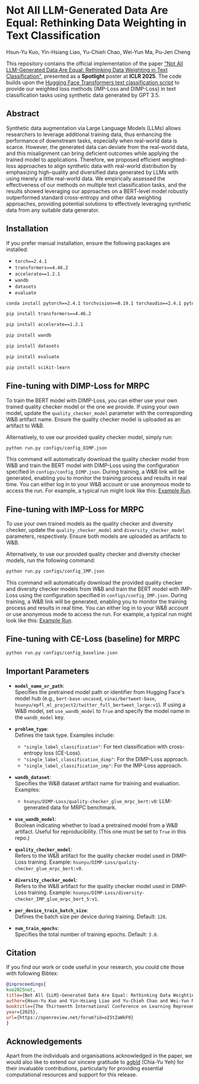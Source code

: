 # Not All LLM-Generated Data Are Equal: Rethinking Data Weighting in Text Classification
Hsun-Yu Kuo, Yin-Hsiang Liao, Yu-Chieh Chao, Wei-Yun Ma, Pu-Jen Cheng

This repository contains the official implementation of the paper ["Not All LLM-Generated Data Are Equal: Rethinking Data Weighting in Text Classification"](https://openreview.net/forum?id=oI5tZaWkF9), presented as a **Spotlight** poster at **ICLR 2025**. The code builds upon the [Hugging Face Transformers text classification script](https://github.com/huggingface/transformers/tree/main/examples/pytorch/text-classification) to provide our weighted loss methods (IMP-Loss and DIMP-Loss) in text classification tasks using synthetic data generated by GPT 3.5.

## Abstract
Synthetic data augmentation via Large Language Models (LLMs) allows researchers to leverage additional training data, thus enhancing the performance of downstream tasks, especially when real-world data is scarce. However, the generated data can deviate from the real-world data, and this misalignment can bring deficient outcomes while applying the trained model to applications. Therefore, we proposed efficient weighted-loss approaches to align synthetic data with real-world distribution by emphasizing high-quality and diversified data generated by LLMs with using merely a little real-world data. We empirically assessed the effectiveness of our methods on multiple text classification tasks, and the results showed leveraging our approaches on a BERT-level model robustly outperformed standard cross-entropy and other data weighting approaches, providing potential solutions to effectively leveraging synthetic data from any suitable data generator.

<!-- ## Requirements

To set up the environment for this project, ensure you have the following dependencies installed. You can use the provided `environment.yml` file to create a Conda environment or manually install the required packages: -->

<!-- ### Using Conda
```bash
conda env create -f environment.yml
conda activate dimp
``` -->

## Installation
If you prefer manual installation, ensure the following packages are installed:

- `torch==2.4.1`
- `transformers==4.46.2`
- `accelerate==1.2.1`
- `wandb`
- `datasets`
- `evaluate`

```bash
conda install pytorch==2.4.1 torchvision==0.19.1 torchaudio==2.4.1 pytorch-cuda=12.4 -c pytorch -c nvidia

pip install transformers==4.46.2

pip install accelerate==1.2.1

pip install wandb

pip install datasets

pip install evaluate

pip install scikit-learn
```

## Fine-tuning with DIMP-Loss for MRPC

To train the BERT model with DIMP-Loss, you can either use your own trained quality checker model or the one we provide. If using your own model, update the `quality_checker_model` parameter with the corresponding W&B artifact name. Ensure the quality checker model is uploaded as an artifact to W&B.

Alternatively, to use our provided quality checker model, simply run:

```bash
python run.py configs/config_DIMP.json
```
This command will automatically download the quality checker model from W&B and train the BERT model with DIMP-Loss using the configuration specified in `configs/config_DIMP.json`. During training, a W&B link will be generated, enabling you to monitor the training process and results in real time. You can either log in to your W&B account or use anonymous mode to access the run. For example, a typical run might look like this: [Example Run](https://wandb.ai/hsunyu/DIMP-Loss/runs/5aj15ne4/overview).

## Fine-tuning with IMP-Loss for MRPC

To use your own trained models as the quality checker and diversity checker, update the `quality_checker_model` and `diversity_checker_model` parameters, respectively. Ensure both models are uploaded as artifacts to W&B. 

Alternatively, to use our provided quality checker and diversity checker models, run the following command:

```bash
python run.py configs/config_IMP.json
```

This command will automatically download the provided quality checker and diversity checker models from W&B and train the BERT model with IMP-Loss using the configuration specified in `configs/config_IMP.json`. During training, a W&B link will be generated, enabling you to monitor the training process and results in real time. You can either log in to your W&B account or use anonymous mode to access the run. For example, a typical run might look like this: [Example Run](https://wandb.ai/hsunyu/DIMP-Loss/runs/k8b2aa9b/overview).

## Fine-tuning with CE-Loss (baseline) for MRPC

```bash
python run.py configs/config_baseline.json
```

## Important Parameters

- **`model_name_or_path`**:  
  Specifies the pretrained model path or identifier from Hugging Face's model hub (e.g., `bert-base-uncased`, `vinai/bertweet-base`, `hsunyu/epfl_ml_project2/twitter_full_bertweet_large:v1`).
  If using a W&B model, set `use_wandb_model` to `True` and specify the model name in the `wandb_model` key.

- **`problem_type`**:  
  Defines the task type. Examples include:
  - `"single_label_classification"`: For text classification with cross-entropy loss (CE-Loss).
  - `"single_label_classification_dimp"`: For the DIMP-Loss approach.
  - `"single_label_classification_imp"`: For the IMP-Loss approach.

- **`wandb_dataset`**:  
  Specifies the W&B dataset artifact name for training and evaluation. Examples:
  - `hsunyu/DIMP-Loss/quality-checker_glue_mrpc_bert:v0`: LLM-generated data for MRPC benchmark.

- **`use_wandb_model`**:  
  Boolean indicating whether to load a pretrained model from a W&B artifact. Useful for reproducibility. (This one must be set to `True` in this repo.)

- **`quality_checker_model`**:  
  Refers to the W&B artifact for the quality checker model used in DIMP-Loss training. Example: `hsunyu/DIMP-Loss/quality-checker_glue_mrpc_bert:v0`.

- **`diversity_checker_model`**:  
  Refers to the W&B artifact for the quality checker model used in DIMP-Loss training. Example: `hsunyu/DIMP-Loss/diversity-checker_IMP_glue_mrpc_bert_5:v1`.

- **`per_device_train_batch_size`**:  
  Defines the batch size per device during training. Default: `128`.

- **`num_train_epochs`**:  
  Specifies the total number of training epochs. Default: `3.0`.

## Citation
If you find our work or code useful in your research, you could cite those with following Bibtex:

```bibtex
@inproceedings{
kuo2025not,
title={Not All {LLM}-Generated Data Are Equal: Rethinking Data Weighting in Text Classification},
author={Hsun-Yu Kuo and Yin-Hsiang Liao and Yu-Chieh Chao and Wei-Yun Ma and Pu-Jen Cheng},
booktitle={The Thirteenth International Conference on Learning Representations},
year={2025},
url={https://openreview.net/forum?id=oI5tZaWkF9}
}
```

## Acknowledgements
Apart from the individuals and organisations acknowledged in the paper, we would also like to extend our sincere gratitude to [agbld](https://github.com/agbld) (Chia-Yu Yeh) for their invaluable contributions, particularly for providing essential computational resources and support for this release.










